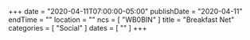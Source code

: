 +++
date = "2020-04-11T07:00:00-05:00"
publishDate = "2020-04-11"
endTime = ""
location = ""
ncs = [ "WB0BIN" ]
title = "Breakfast Net"
categories = [ "Social" ]
dates = [ "" ]
+++
